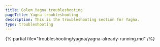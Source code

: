 ```yaml
---
title: Golem Yagna troubleshooting
pageTitle: Yagna troubleshooting
description: This is the troubleshooting section for Yagna.
type: troubleshooting
---
```


{% partial file="troubleshooting/yagna/yagna-already-running.md" /%}
